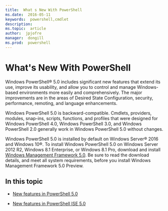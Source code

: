 ```yaml
---
title:  What s New With PowerShell
ms.date:  2016-05-11
keywords:  powershell,cmdlet
description:  
ms.topic:  article
author:  jpjofre
manager:  dongill
ms.prod:  powershell
---
```


# What&#39;s New With PowerShell
Windows PowerShell® 5.0 includes significant new features that extend its use, improve its usability, and allow you to control and manage Windows-based environments more easily and comprehensively.  The major improvements are in the areas of Desired State Configuration, security, performance, remoting, and language enhancements.

Windows PowerShell 5.0 is backward-compatible. Cmdlets, providers, modules, snap-ins, scripts, functions, and profiles that were designed for Windows PowerShell 4.0, Windows PowerShell 3.0, and Windows PowerShell 2.0 generally work in Windows PowerShell 5.0 without changes.

Windows PowerShell 5.0 is installed by default on Windows Server® 2016 and Windows 10®. To install Windows PowerShell 5.0 on Windows Server 2012 R2, Windows 8.1 Enterprise, or Windows 8.1 Pro, download and install [Windows Management Framework 5.0](https://www.microsoft.com/en-us/download/details.aspx?id=50395). Be sure to read the download details, and meet all system requirements, before you install Windows Management Framework 5.0 Preview.

## In this topic

-   [New features in  PowerShell 5.0](What-s-New-in-Windows-PowerShell-50.md)

-   [New features in PowerShell ISE 5.0](What-s-New-in-the-PowerShell-50-ISE.md)

<!--
-   New features in Windows PowerShell 4.0

-   New features in Windows PowerShell 3.0
-->

